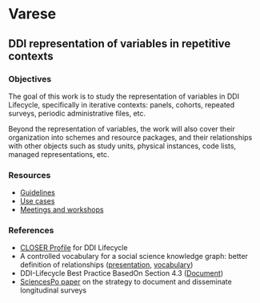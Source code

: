 # Varese

## DDI representation of variables in repetitive contexts

### Objectives

The goal of this work is to study the representation of variables in DDI Lifecycle, specifically in iterative contexts: panels, cohorts, repeated surveys, periodic administrative files, etc.

Beyond the representation of variables, the work will also cover their organization into schemes and resource packages, and their relationships with other objects such as study units, physical instances, code lists, managed representations, etc.

### Resources

- [Guidelines](./deliverables/guidelines.md)
- [Use cases](./use-cases)
- [Meetings and workshops](./workshops)

### References

- [CLOSER Profile](https://wiki.ucl.ac.uk/pages/viewpage.action?pageId=62790771) for DDI Lifecycle
- A controlled vocabulary for a social science knowledge graph: better definition of relationships ([presentation](https://zenodo.org/record/8092028), [vocabulary](https://vocabularies.cessda.eu/vocabulary/Variables-Relations?lang=en))
- DDI-Lifecycle Best Practice BasedOn Section 4.3 ([Document](https://ddialliance.org/sites/default/files/DDI%203.2%20Best%20Practices_0.pdf))
- [SciencesPo paper](https://sciencespo.hal.science/hal-03956495) on the strategy to document and disseminate longitudinal surveys